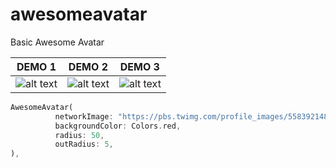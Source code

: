 # awesomeavatar
Basic Awesome Avatar 

DEMO 1                |  DEMO 2             | DEMO 3
:-------------------------:|:-------------------------:|:-------------------------:
![alt text](https://user-images.githubusercontent.com/48730205/101055598-56072580-358a-11eb-82f1-38917b70c697.png "1")  |  ![alt text](https://user-images.githubusercontent.com/48730205/101055595-54d5f880-358a-11eb-9975-dc014f5df16a.png "2")  |  ![alt text](https://user-images.githubusercontent.com/48730205/101055865-a5e5ec80-358a-11eb-892f-06eb486a985a.png "3")  

  ```dart
  AwesomeAvatar(
            networkImage: "https://pbs.twimg.com/profile_images/558392148697939968/FSHEYq_5_400x400.png",
            backgroundColor: Colors.red,
            radius: 50,
            outRadius: 5,
),
  ```
